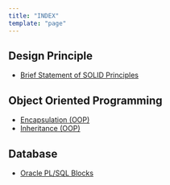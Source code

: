 ```yaml
---
title: "INDEX"
template: "page"
---
```


## Design Principle
* [Brief Statement of SOLID Principles](http://nahidsaikat.com/blog/2017/07/26/solid-principles "Solid Principle")

## Object Oriented Programming
* [Encapsulation (OOP)](http://nahidsaikat.com/blog/2017/12/30/encapsulation/ "Encapsulation")
* [Inheritance (OOP)](https://nahidsaikat.com/blog/2017/11/12/inheritance/ "Inheritance")

## Database
* [Oracle PL/SQL Blocks](https://nahidsaikat.com/blog/2018/01/29/oracle-pl-sql-blocks/ "Oracle PL/SQL Blocks")
